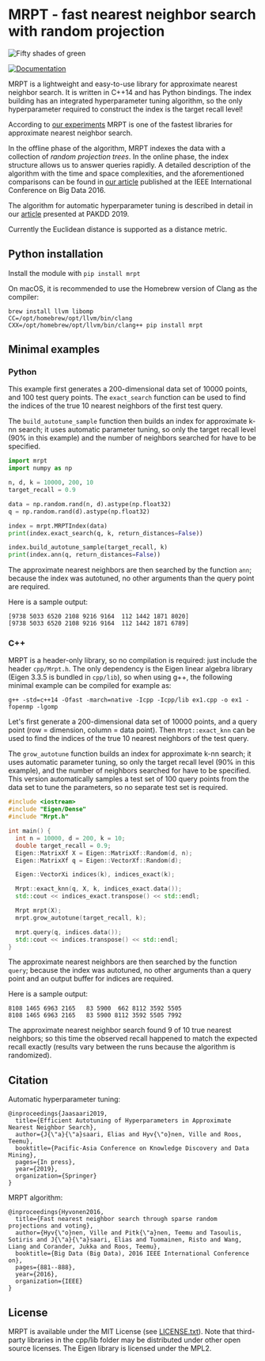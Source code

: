 # MRPT - fast nearest neighbor search with random projection

![Fifty shades of green](docs/img/voting-candidates2.png)

[![Documentation](https://img.shields.io/badge/api-reference-blue.svg)](http://vioshyvo.github.io/mrpt/html/index.html)

MRPT is a lightweight and easy-to-use library for approximate nearest neighbor search. It is written in C++14 and has Python bindings. The index building has an integrated hyperparameter tuning algorithm, so the only hyperparameter required to construct the index is the target recall level! 

According to [our experiments](https://github.com/ejaasaari/mrpt-comparison/) MRPT is one of the fastest libraries for approximate nearest neighbor search.

In the offline phase of the algorithm, MRPT indexes the data with a collection of *random projection trees*. In the online phase, the index structure allows us to answer queries rapidly. A detailed description of the algorithm with the time and space complexities, and the aforementioned comparisons can be found in [our article](https://www.cs.helsinki.fi/u/ttonteri/pub/bigdata2016.pdf) published at the IEEE International Conference on Big Data 2016.

The algorithm for automatic hyperparameter tuning is described in detail in our [article](https://arxiv.org/abs/1812.07484) presented at PAKDD 2019.

Currently the Euclidean distance is supported as a distance metric.

## Python installation

Install the module with `pip install mrpt`

On macOS, it is recommended to use the Homebrew version of Clang as the compiler:
```
brew install llvm libomp
CC=/opt/homebrew/opt/llvm/bin/clang CXX=/opt/homebrew/opt/llvm/bin/clang++ pip install mrpt
```

## Minimal examples

### Python

This example first generates a 200-dimensional data set of 10000 points, and 100 test query points. The `exact_search` function can be used to find the indices of the true 10 nearest neighbors of the first test query.

The `build_autotune_sample` function then builds an index for approximate k-nn search; it uses automatic parameter tuning, so only the target recall level (90% in this example) and the number of neighbors searched for have to be specified.

```python
import mrpt
import numpy as np

n, d, k = 10000, 200, 10
target_recall = 0.9

data = np.random.rand(n, d).astype(np.float32)
q = np.random.rand(d).astype(np.float32)

index = mrpt.MRPTIndex(data)
print(index.exact_search(q, k, return_distances=False))

index.build_autotune_sample(target_recall, k)
print(index.ann(q, return_distances=False))
```

The approximate nearest neighbors are then searched by the function `ann`; because the index was autotuned, no other arguments than the query point are required.

Here is a sample output:
```
[9738 5033 6520 2108 9216 9164  112 1442 1871 8020]
[9738 5033 6520 2108 9216 9164  112 1442 1871 6789]
```

### C++

MRPT is a header-only library, so no compilation is required: just include the header `cpp/Mrpt.h`. The only dependency is the Eigen linear algebra library (Eigen 3.3.5 is bundled in `cpp/lib`), so when using g++, the following minimal example can be compiled for example as:
```
g++ -std=c++14 -Ofast -march=native -Icpp -Icpp/lib ex1.cpp -o ex1 -fopenmp -lgomp
```

Let's first generate a 200-dimensional data set of 10000 points, and a query point (row = dimension, column = data point). Then `Mrpt::exact_knn` can be used to find the indices of the true 10 nearest neighbors of the test query.

The `grow_autotune` function builds an index for approximate k-nn search; it uses automatic parameter tuning, so only the target recall level (90% in this example), and the number of neighbors searched for have to be specified. This version automatically samples a test set of 100 query points from the data set to tune the parameters, so no separate test set is required.

```c++
#include <iostream>
#include "Eigen/Dense"
#include "Mrpt.h"

int main() {
  int n = 10000, d = 200, k = 10;
  double target_recall = 0.9;
  Eigen::MatrixXf X = Eigen::MatrixXf::Random(d, n);
  Eigen::MatrixXf q = Eigen::VectorXf::Random(d);

  Eigen::VectorXi indices(k), indices_exact(k);

  Mrpt::exact_knn(q, X, k, indices_exact.data());
  std::cout << indices_exact.transpose() << std::endl;

  Mrpt mrpt(X);
  mrpt.grow_autotune(target_recall, k);

  mrpt.query(q, indices.data());
  std::cout << indices.transpose() << std::endl;
}
```

The approximate nearest neighbors are then searched by the function `query`; because the index was autotuned, no other arguments than a query point and an output buffer for indices are required.

Here is a sample output:
```
8108 1465 6963 2165   83 5900  662 8112 3592 5505
8108 1465 6963 2165   83 5900 8112 3592 5505 7992
```
The approximate nearest neighbor search found 9 of 10 true nearest neighbors; so this time the observed recall happened to match the expected recall exactly (results vary between the runs because the algorithm is randomized).

## Citation
Automatic hyperparameter tuning:
~~~~
@inproceedings{Jaasaari2019,
  title={Efficient Autotuning of Hyperparameters in Approximate Nearest Neighbor Search},
  author={J{\"a}{\"a}saari, Elias and Hyv{\"o}nen, Ville and Roos, Teemu},
  booktitle={Pacific-Asia Conference on Knowledge Discovery and Data Mining},
  pages={In press},
  year={2019},
  organization={Springer}
}
~~~~

MRPT algorithm:
~~~~
@inproceedings{Hyvonen2016,
  title={Fast nearest neighbor search through sparse random projections and voting},
  author={Hyv{\"o}nen, Ville and Pitk{\"a}nen, Teemu and Tasoulis, Sotiris and J{\"a}{\"a}saari, Elias and Tuomainen, Risto and Wang, Liang and Corander, Jukka and Roos, Teemu},
  booktitle={Big Data (Big Data), 2016 IEEE International Conference on},
  pages={881--888},
  year={2016},
  organization={IEEE}
}
~~~~

## License

MRPT is available under the MIT License (see [LICENSE.txt](LICENSE.txt)). Note that third-party libraries in the cpp/lib folder may be distributed under other open source licenses. The Eigen library is licensed under the MPL2.
